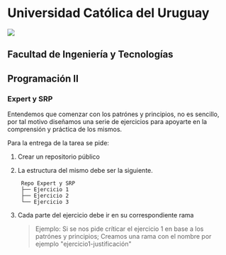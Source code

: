 # Universidad Católica del Uruguay
<img src="https://ucu.edu.uy/sites/all/themes/univer/logo.png"> 

## Facultad de Ingeniería y Tecnologías
## Programación II

### Expert y SRP

Entendemos que comenzar con los patrónes y principios,
no es sencillo, por tal motivo diseñamos una serie de ejercicios
para apoyarte en la comprensión y práctica de los mismos.

Para la entrega de la tarea se pide:
1. Crear un repositorio público
2. La estructura del mismo debe ser la siguiente.
            
        Repo Expert y SRP        
        ├── Ejercicio 1
        ├── Ejercicio 2
        └── Ejercicio 3
3. Cada parte del ejercicio debe ir en su correspondiente rama

    > Ejemplo: Si se nos pide críticar el ejercicio 1 en base a los patrónes y principios; Creamos una rama con el nombre por ejemplo "ejercicio1-justificación"
